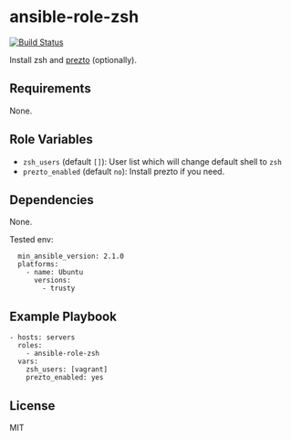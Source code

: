 ansible-role-zsh
================

[![Build Status](https://travis-ci.org/luckypool/ansible-role-zsh.svg?branch=master)](https://travis-ci.org/luckypool/ansible-role-zsh)

Install zsh and [prezto](https://github.com/sorin-ionescu/prezto) (optionally).


Requirements
------------

None.

Role Variables
--------------


- `zsh_users` (default `[]`): User list which will change default shell to `zsh`
- `prezto_enabled` (default `no`): Install prezto if you need.


Dependencies
------------

None.

Tested env: 

```
  min_ansible_version: 2.1.0
  platforms:
    - name: Ubuntu
      versions:
        - trusty
```

Example Playbook
----------------

    - hosts: servers
      roles:
        - ansible-role-zsh
      vars:
        zsh_users: [vagrant]
        prezto_enabled: yes


License
-------

MIT
